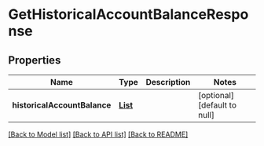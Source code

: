 # GetHistoricalAccountBalanceResponse
## Properties

| Name | Type | Description | Notes |
|------------ | ------------- | ------------- | -------------|
| **historicalAccountBalance** | [**List**](AccountBalanceHistory.md) |  | [optional] [default to null] |

[[Back to Model list]](../README.md#documentation-for-models) [[Back to API list]](../README.md#documentation-for-api-endpoints) [[Back to README]](../README.md)


